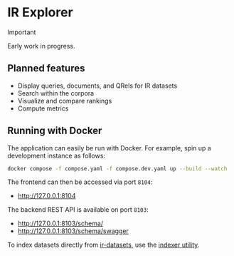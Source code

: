 # IR Explorer

> [!IMPORTANT]  
> Early work in progress.

## Planned features

- Display queries, documents, and QRels for IR datasets
- Search within the corpora
- Visualize and compare rankings
- Compute metrics

## Running with Docker

The application can easily be run with Docker. For example, spin up a development instance as follows:

```bash
docker compose -f compose.yaml -f compose.dev.yaml up --build --watch
```

The frontend can then be accessed via port `8104`:

- http://127.0.0.1:8104

The backend REST API is available on port `8103`:

- http://127.0.0.1:8103/schema/
- http://127.0.0.1:8103/schema/swagger

To index datasets directly from [ir-datasets](https://ir-datasets.com/), use the [indexer utility](https://github.com/ir-explorer/indexer).
